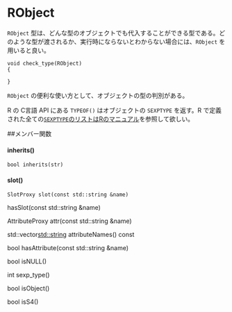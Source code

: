 # RObject

`RObject` 型は、どんな型のオブジェクトでも代入することができる型である。どのような型が渡されるか、実行時にならないとわからない場合には、`RObject` を用いると良い。

```
void check_type(RObject)
{

}

```

`RObject` の便利な使い方として、オブジェクトの型の判別がある。



R の C言語 API にある `TYPEOF()` はオブジェクトの `SEXPTYPE` を返す。R で定義された全ての[`SEXPTYPE`のリストはRのマニュアル](https://cran.r-project.org/doc/manuals/r-release/R-ints.html#SEXPTYPEs)を参照して欲しい。





##メンバー関数

#### inherits()
```
bool inherits(str)
```
#### slot()

```
SlotProxy slot(const std::string &name)
```
hasSlot(const std::string &name)

AttributeProxy attr(const std::string &name)

std::vector<std::string> attributeNames() const

bool hasAttribute(const std::string &name)

bool isNULL()

int sexp_type()

bool isObject() 

bool isS4() 